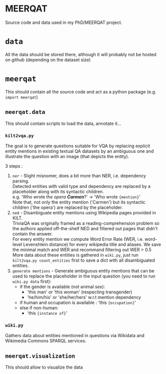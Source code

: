 # MEERQAT
Source code and data used in my PhD/MEERQAT project.

# `data`

All the data should be stored there, although it will probably not be hosted on github (depending on the dataset size)

# `meerqat`
This should contain all the source code and act as a python package (e.g. `import meerqat`)

## `meerqat.data`

This should contain scripts to load the data, annotate it...

### `kilt2vqa.py`

The goal is to generate questions suitable for VQA by replacing explicit entity mentions in existing textual QA datasets
 by an ambiguous one and illustrate the question with an image (that depicts the entity).

3 steps :
1. `ner` - Slight misnomer, does a bit more than NER, i.e. dependency parsing.  
    Detected entities with valid type and dependency are replaced by a placeholder along with its syntactic children.  
    e.g. 'Who wrote *the opera **Carmen***?' &rarr; 'Who wrote `{mention}`'  
    Note that, not only the entity mention ('Carmen') but its syntactic children ('the opera')
    are replaced by the placeholder.
2. `ned` - Disambiguate entity mentions using Wikipedia pages provided in KILT.  
    TriviaQA was originally framed as a reading-comprehension problem so the authors applied off-the-shelf NED and filtered
    out pages that didn't contain the answer.  
    For every entity mention we compute Word Error Rate (WER, i.e. word-level Levenshtein distance) for every wikipedia title
    and aliases. We save the minimal match and WER and recommand filtering out WER > 0.5  
    More data about these entities is gathered in `wiki.py`, 
    just run `kilt2vqa.py count_entities` first to save a dict with all disambiguated entities.
3. `generate mentions` - Generate ambiguous entity mentions that can be used to replace the placeholder in the input question 
    (you need to run `wiki.py data` first):  
    - if the gender is available (not animal sex):
        - 'this man' or 'this woman' (respecting transgender)
        - 'he/him/his' or 'she/her/hers' w.r.t mention dependency              
    - if human and occupation is available : 'this `{occupation}`'
    - else if non-human:
        - 'this `{instance of}`'        

### `wiki.py`

Gathers data about entities mentioned in questions via Wikidata and Wikimedia Commons SPARQL services.

## `meerqat.visualization`

This should allow to visualize the data